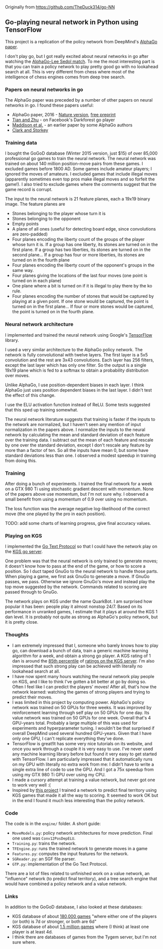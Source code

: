Originally from https://github.com/TheDuck314/go-NN

## Go-playing neural network in Python using TensorFlow

This project is a replication of the policy network from DeepMind's 
[AlphaGo paper](http://airesearch.com/wp-content/uploads/2016/01/deepmind-mastering-go.pdf).

I don't play go, but I got really excited about neural networks in go after watching the
[AlphaGo-Lee Sedol match](https://www.youtube.com/playlist?list=PLqYmG7hTraZA7v9Hpbps0QNmJC4L1NE3S).
To me the most interesting part is that you can train a policy network to play pretty good
go with no lookahead search at all. This is very different from chess where most of the
intelligence of chess engines comes from deep tree search.

### Papers on neural networks in go

The AlphaGo paper was preceded by a number of other papers on neural networks in go. I found
these papers useful:

* AlphaGo paper, 2016 - [Nature version](http://www.nature.com/nature/journal/v529/n7587/full/nature16961.html), [free preprint](http://airesearch.com/wp-content/uploads/2016/01/deepmind-mastering-go.pdf)
* [Tian and Zhu](http://arxiv.org/pdf/1511.06410v3.pdf) - on Facebook's Darkforest go player
* [Maddison et al.](http://arxiv.org/pdf/1412.6564v2.pdf) - an earlier paper by some AlphaGo authors
* [Clark and Storkey](http://arxiv.org/pdf/1412.3409v2.pdf)

### Training data

I bought the GoGoD database (Winter 2015 version, just $15) of over 85,000 professional go games to train
the neural network. The neural network was trained on about 140 million position-move pairs from
these games. I excluded games before 1800 AD. Some games include amateur players; I ignored
the moves of amateurs. I excluded games that include illegal moves (apparently sometimes even top
pros make illegal moves and so forfeit the game!). I also tried to exclude games where the comments
suggest that the game record is corrupt.

The input to the neural network is 21 feature planes, each a 19x19 binary image. The feature planes are

* Stones belonging to the player whose turn it is
* Stones belonging to the opponent
* Empty points
* A plane of all ones (useful for detecting board edge, since convolutions are zero-padded)
* Four planes encoding the liberty count of the groups of the player whose turn it is. If a group
has one liberty, its stones are turned on in the first plane. If a group has two liberties, its
stones are turned on in the second plane... If a group has four or more liberties, its stones are
turned on in the fourth plane
* Four planes encoding the liberty count of the opponent's groups in the same way.
* Four planes giving the locations of the last four moves (one point is turned on in each plane)
* One plane where a bit is turned on if it is illegal to play there by the ko rule.
* Four planes encoding the number of stones that would be captured by playing at a given point.
If one stone would be captured, the point is turned on in the first plane... If four or more stones
would be captured, the point is turned on in the fourth plane.

### Neural network architecture

I implemented and trained the neural network using Google's [TensorFlow](https://www.tensorflow.org/) library.

I used a very similar architecture to the AlphaGo policy network. The network is fully convolutional
with twelve layers. The first layer is a 5x5 convolution and the rest are 3x43 convolutions. Each layer
has 256 filters, except the last layer which has only one filter. So the output is a single 19x19 plane
which is fed to a softmax to obtain a probability distribution over moves.

Unlike AlphaGo, I use position-dependent biases in each layer. I think AlphaGo just uses position dependent
biases in the last layer. I didn't test the effect of this change.

I use the ELU activation function instead of ReLU. Some tests suggested that this sped up training somewhat.

The neural network literature suggests that training is faster if the inputs to the network are normalized,
but I haven't seen any mention of input normalization in the papers above. 
I normalize the inputs to the neural network by calculating the mean and standard deviation of each feature over 
the training data. I subtract out the mean of each feature and rescale by one over the standard deviation,
except I don't rescale any feature by more than a factor of ten. So all the inputs have mean 0, but some
have standard deviations less than one. I observed a modest speedup in training from doing this.

### Training

After doing a bunch of experiments. I trained the final network for a week on a GTX 980 Ti using stochastic gradient descent
with momentum. None of the papers above use momentum, but I'm not sure why. I observed a small benefit from
using a momentum of 0.9 over using no momentum.

The loss function was the average negative log-likelihood of the correct move (the one played by
the pro in each position).

TODO: add some charts of learning progress, give final accuracy values.

### Playing on KGS

I implemented the [Go Text Protocol](https://www.lysator.liu.se/~gunnar/gtp/gtp2-spec-draft2/gtp2-spec.html) so
that I could have the network play on the [KGS go server](https://www.gokgs.com/). 

One problem was that the neural network is only trained to generate moves; it doesn't know how to pass at the
end of the game, or how to score a position. So I duct taped GnuGo to the neural network to handle those parts.
When playing a game, we first ask GnuGo to generate a move. If GnuGo passes, we pass. Otherwise we ignore GnuGo's
move and instead play the top move suggested by the network. Commands related to scoring are passed through to GnuGo.

The network plays on KGS under the name QuarkBot. I am surprised how popular it has been: people play it almost nonstop 24/7.
Based on its performance in unranked games, I estimate that it plays at around the KGS 1 dan level. It is probably not quite as strong
as AlphaGo's policy network, but it is pretty close.

### Thoughts

* I am extremely impressed that I, someone who barely knows how to play go, can download a bunch of data, train a
generic machine learning algorithm for a week, and obtain a strong go player. A KGS rating of 1 dan is around the
[85th percentile](http://senseis.xmp.net/?RatingHistogramComparisons) of 
[ratings on the KGS server](http://senseis.xmp.net/?KGSRankHistogram). I'm also impressed that such strong play 
can be achieved with literally no lookahead search at all.
* I have now spent many hours watching the neural network play people on KGS, and I like to think I've gotten
a bit better at go by doing so. Often I feel like I can predict the players' moves! 
After all, that's how the network learned: watching the games of strong players and trying to predict their moves.
* I was limited in this project by computing power. AlphaGo's policy network was trained on 50 GPUs for three weeks.
It was improved by reinforcement learning through self play on 50 GPUs for one day. Its value network was
trained on 50 GPUs for one week. Overall that's 4 GPU-years total. Probably a large multiple of this was used for
experiments and hyperparameter tuning. I wouldn't be that surprised if overall DeepMind used several hundred GPU-years.
Given that I have only one GPU, I can't replicate everything they've done.
* TensorFlow is great!It has some very nice tutorials on its website, and once you work through a couple it is very easy to use.
I've never used any machine learning library before but found it very easy to get started with TensorFlow. I am 
particularly impressed that it automatically runs on my GPU with literally no extra work from me: I didn't have
to write a single extra line of code to use the GPU. And I got a 75x speedup from using my GTX 980 Ti GPU over
using my CPU.
* I made a cursory attempt at training a value network, but never got one to work very well :(
* Inspired by [this project](https://github.com/jmgilmer/GoCNN) I trained a network to predict final territory
using KGS games that made it all the way to scoring. It seemed to work OK but in the end I found it much less
interesting than the policy network.

### Code

The code is in the `engine/` folder. A short guide:

* `MoveModels.py`: policy network architectures for move prediction. Final one used was `Conv12PosDepELU`.
* `Training.py`: trains the network.
* `TFEngine.py`: runs the trained network to generate moves in a game
* `Features.py`: computes the input features for the network.
* `SGReader.py`: an SGF file parser.
* `GTP.py`: implementation of the Go Text Protocol.

There are a lot of files related to unfinished work on a value network, an "influence" network (to predict final territory), and a tree search engine that would have combined a policy network and a value network.

### Links

In addition to the GoGoD database, I also looked at these databases:

* KGS database of about [180,000 games](http://u-go.net/gamerecords/) 
"where either one of the players (or both) is 7d or stronger, or both are 6d"
* KGS database of about [1.5 million games](http://www.u-go.net/gamerecords-4d) where 
(I think) at least one player is at least 4d.
* I think there are databases of games from the Tygem server, but I'm not sure where.
